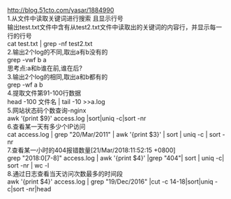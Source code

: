 http://blog.51cto.com/yasar/1884990  
1.从文件中读取关键词进行搜索 且显示行号  
输出test.txt文件中含有从test2.txt文件中读取出的关键词的内容行，并显示每一行的行号  
cat test.txt | grep -nf test2.txt  
2.输出2个log的不同,取出a有b没有的  
grep -vwf b a  
思考点:a和b谁在前,谁在后?  
3.输出2个log的相同,取出a和b都有的  
grep -wf a b  
4.提取文件第91-100行数据  
head -100 文件名 | tail -10 >>a.log  
5.网站状态码个数查询-nginx  
awk ‘{print $9}' access.log |sort|uniq -c|sort -nr  
6.查看某一天有多少个IP访问  
cat access.log | grep "20/Mar/2011" | awk '{print $3}' | sort | uniq -c | sort -nr  
7.查看某一小时的404报错数量[21/Mar/2018:11:52:15 +0800]  
grep "2018:0[7-8]" access.log | awk '{print $4}' |grep "404"| sort | uniq -c| sort -nr | wc -l  
8.通过日志查看当天访问次数最多的时间段  
awk '{print $4}' access.log | grep "19/Dec/2016" |cut -c 14-18|sort|uniq -c|sort -nr|head  
